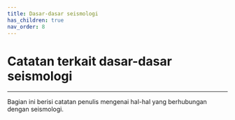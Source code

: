 ```yaml
---
title: Dasar-dasar seismologi
has_children: true
nav_order: 8
---
```


# Catatan terkait dasar-dasar seismologi
---
Bagian ini berisi catatan penulis mengenai hal-hal yang berhubungan dengan seismologi.